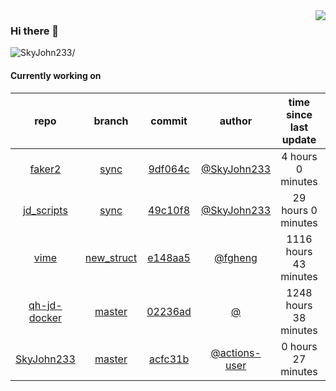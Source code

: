 <img align="right" src="https://github-readme-stats.vercel.app/api?username=SkyJohn233&show_icons=true&hide_title=true&theme=dark" />

### Hi there 👋



<p align="left"> <img src=https://komarev.com/ghpvc/?username=SkyJohn233 alt=SkyJohn233/> </p>


<!--
**yzs981130/yzs981130** is a ✨ _special_ ✨ repository because its `README.md` (this file) appears on your GitHub profile.

Here are some ideas to get you started:

- 🔭 I’m currently working on ...
- 🌱 I’m currently learning ...
- 👯 I’m looking to collaborate on ...
- 🤔 I’m looking for help with ...
- 💬 Ask me about ...
- 📫 How to reach me: ...
- 😄 Pronouns: ...
- ⚡ Fun fact: ...
-->

#### Currently working on


| repo | branch | commit | author | time since last update | language |
|:---:|:---:|:---:|:---:|:---:|:---:|
| [faker2](https://github.com/SkyJohn233/faker2) | [sync](https://github.com/SkyJohn233/faker2/tree/sync) |[9df064c](https://github.com/SkyJohn233/faker2/commit/9df064c44b066955ea24b7936ab170884df53a3a) | [@SkyJohn233](https://github.com/SkyJohn233) |4 hours 0 minutes | ![](https://img.shields.io/badge/language-JavaScript-default.svg?style=flat-square)|
| [jd_scripts](https://github.com/SkyJohn233/jd_scripts) | [sync](https://github.com/SkyJohn233/jd_scripts/tree/sync) |[49c10f8](https://github.com/SkyJohn233/jd_scripts/commit/49c10f8e2deb205cc87fc8bcfb10370985f22e8f) | [@SkyJohn233](https://github.com/SkyJohn233) |29 hours 0 minutes | ![](https://img.shields.io/badge/language-JavaScript-default.svg?style=flat-square)|
| [vime](https://github.com/SkyJohn233/vime) | [new_struct](https://github.com/SkyJohn233/vime/tree/new_struct) |[e148aa5](https://github.com/SkyJohn233/vime/commit/e148aa55736968e452b1f9c5b25707b40bc052c4) | [@fgheng](https://github.com/fgheng) |1116 hours 43 minutes | ![](https://img.shields.io/badge/language-Vim script-default.svg?style=flat-square)|
| [qh-jd-docker](https://github.com/SkyJohn233/qh-jd-docker) | [master](https://github.com/SkyJohn233/qh-jd-docker/tree/master) |[02236ad](https://github.com/SkyJohn233/qh-jd-docker/commit/02236ad5ac33f28b955bf23ba78678d9ca76669d) | [@]() |1248 hours 38 minutes | ![](https://img.shields.io/badge/language-JavaScript-default.svg?style=flat-square)|
| [SkyJohn233](https://github.com/SkyJohn233/SkyJohn233) | [master](https://github.com/SkyJohn233/SkyJohn233/tree/master) |[acfc31b](https://github.com/SkyJohn233/SkyJohn233/commit/acfc31b61a971fb34b1c0adfeab6bf96784b8e58) | [@actions-user](https://github.com/actions-user) |0 hours 27 minutes | ![](https://img.shields.io/badge/language-Go-default.svg?style=flat-square)|
